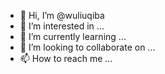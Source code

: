 - 👋 Hi, I’m @wuliuqiba
- 👀 I’m interested in ...
- 🌱 I’m currently learning ...
- 💞️ I’m looking to collaborate on ...
- 📫 How to reach me ...

<!---
wuliuqiba/wuliuqiba is a ✨ special ✨ repository because its `README.md` (this file) appears on your GitHub profile.
You can click the Preview link to take a look at your changes.
--->
